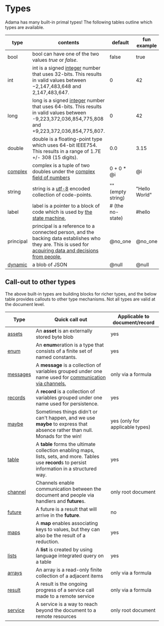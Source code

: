 # Types

Adama has many built-in primal types! The following tables outline which types are available.

| type                                       | contents | default          | fun example |
|--------------------------------------------| --- |------------------| --- |
| bool                                       | bool can have one of the two values *true* or *false*. | false            | true |
| int                                        | int is a signed [integer](https://en.wikipedia.org/wiki/Integer) number that uses 32-bits. This results in valid values between −2,147,483,648 and 2,147,483,647. | 0                | 42 |
| long                                       | long is a signed [integer](https://en.wikipedia.org/wiki/Integer) number that uses 64-bits. This results in valid values between -9,223,372,036,854,775,808 and +9,223,372,036,854,775,807.  | 0                | 42 |
| double                                     | double is a floating-point type which uses 64-bit IEEE754. This results in a range of 1.7E +/- 308 (15 digits). | 0.0              | 3.15 |
| [complex](./rich-types.md#complex-numbers) | complex is a tuple of two doubles under the [complex field of numbers](https://en.wikipedia.org/wiki/Complex_number) | 0 + 0 * @i       | @i |
| string                                     | string is a [utf-8](https://en.wikipedia.org/wiki/UTF-8) encoded collection of code-points. | "" (empty string) | "Hello World" |
| label                                      | label is a pointer to a block of code which is used by [the state machine](./state-machine.md), | # (the no-state) | #hello |
| principal                                  | principal is a reference to a connected person, and the backing data establishes who they are. This is used for [acquiring data and decisions from people](./async.md), | @no_one          | @no_one |
| [dynamic](./rich-types.md#dynamic)         | a blob of JSON | @null            | @null | 


## Call-out to other types

The above built-in types are building blocks for richer types, and the below table provides callouts to other type mechanisms. Not all types are valid at the document level.

| Type                            | Quick call out                                                                                                                                     | Applicable to document/record   |
|---------------------------------|----------------------------------------------------------------------------------------------------------------------------------------------------|---------------------------------|
| [assets](./assets.md)           | An **asset** is an externally stored byte blob                                                                                                     | yes                             |
| [enum](./enumerations.md)       | An **enum**eration is a type that consists of a finite set of named constants.                                                                     | yes                             |
| [messages](./messages.md)       | A **message** is a collection of variables grouped under one name used for [communication via channels.](./async.md)                               | only via a formula              |
| [records](./records.md)         | A **record** is a collection of variables grouped under one name used for persistence.                                                             | yes                             |
| [maybe](./maybe.md)             | Sometimes things didn't or can't happen, and we use **maybe** to express that absence rather than null. Monads for the win!                        | yes (only for applicable types) |
| [table](./tables-linq.md)       | A **table** forms the ultimate collection enabling maps, lists, sets, and more. Tables use **record**s to persist information in a structured way. | yes                             |
| [channel](./async.md)           | Channels enable communication between the document and people via handlers and **future**s.                                                        | only root document              |
| [future](./async.md)            | A future is a result that will arrive in the **future**.                                                                                           | no                              |
| [maps](./map-reduce.md)         | A **map** enables associating keys to values, but they can also be the result of a reduction.                                                      | yes                             |
| [lists](./tables-linq.md)       | A **list** is created by using language integrated query on a table                                                                                | yes                             |
| [arrays](./anonymous.md#arrays) | An array is a read-only finite collection of a adjacent items                                                                                      | only via a formula              |
| [result](./services.md)         | A result is the ongoing progress of a service call made to a remote service                                                                        | only via a formula              |
| [service](./services.md)        | A service is a way to reach beyond the document to a remote resources                                                                              | only root document              |
